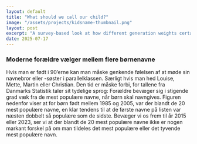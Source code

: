 ```yaml
---
layout: default
title: "What should we call our child?"
image: "/assets/projects/kidsname-thumbnail.png"
layout: post
excerpt: "A survey-based look at how different generation weights certain factors when naming childs. Article on Danish."
date: 2025-07-17
---
```


### Moderne forældre vælger mellem flere børnenavne

Hvis man er født i 90’erne kan man måske genkende følelsen af at møde sin navnebror eller -søster i parallelklassen. Særligt hvis man hed Louise, Mette, Martin eller Christian. Den tid er måske forbi, for tallene fra Danmarks Statistik taler sit tydelige sprog: Forældre bevæger sig i stigende grad væk fra de mest populære navne, når børn skal navngives. Figuren nedenfor viser at for børn født mellem 1985 og 2005, var der blandt de 20 mest populære navne, en klar tendens til at de første navne på listen var næsten dobbelt så populære som de sidste. Bevæger vi os frem til år 2015 eller 2023, ser vi at der blandt de 20 mest populære navne ikke er nogen markant forskel på om man tildeles det mest populære eller det tyvende mest populære navn. 


